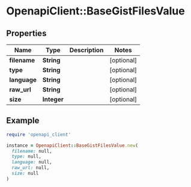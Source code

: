 # OpenapiClient::BaseGistFilesValue

## Properties

| Name | Type | Description | Notes |
| ---- | ---- | ----------- | ----- |
| **filename** | **String** |  | [optional] |
| **type** | **String** |  | [optional] |
| **language** | **String** |  | [optional] |
| **raw_url** | **String** |  | [optional] |
| **size** | **Integer** |  | [optional] |

## Example

```ruby
require 'openapi_client'

instance = OpenapiClient::BaseGistFilesValue.new(
  filename: null,
  type: null,
  language: null,
  raw_url: null,
  size: null
)
```

